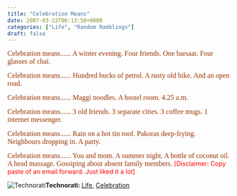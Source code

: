 ```yaml
---
title: "Celebration Means"
date: 2007-03-22T06:13:50+0000
categories: ["Life", "Random Ramblings"]
draft: false
---
```


<font color="#993300" face="Bookman Old Style" size="3">
Celebration means......
A winter evening.
Four friends.
One barsaat.
Four glasses of chai.</font>

<font color="#993300" face="Bookman Old Style" size="3">Celebration means......
Hundred bucks of petrol.
A rusty old bike.
And an open road.</font>

<font color="#993300" face="Bookman Old Style" size="3">Celebration means......
Maggi noodles.
A hostel room.
4.25 a.m.</font>

<font color="#993300" face="Bookman Old Style" size="3">Celebration means......
3 old friends.
3 separate cities.
3 coffee mugs.
1 internet messenger.</font>

<font color="#993300" face="Bookman Old Style" size="3">Celebration means......
Rain on a hot tin roof.
Pakoras deep-frying.
Neighbours dropping in.
A party.</font>

<font color="#993300" face="Bookman Old Style" size="3">Celebration means......
You and mom.
A summer night.
A bottle of coconut oil.
A head massage.
Gossiping about absent family members.
</font>
<font color="red">[Disclaimer: Copy paste of an email forward. Just liked it a lot]</font>

<img src="http://rakeshkumar.wordpress.com/wp-content/uploads/2006/08/technorati.gif" alt="Technorati" /><strong>Technorati: </strong><a href="http://www.technorati.com/tag/Life" rel="tag">Life</a>, <a href="http://www.technorati.com/tag/Celebration" rel="tag">Celebration</a>